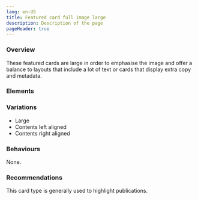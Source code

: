 ```yaml
---
lang: en-US
title: Featured card full image large
description: Description of the page
pageHeader: true
---
```


### Overview
These featured cards are large in order to emphasise the image and offer a balance to layouts that include a lot of text or cards that display extra copy and metadata.

### Elements
<PreviewImage :image="$withBase('/images/featured-full-lg.png')" :contents="[{ x: 0, y: 0, title: 'Image', text: 'Featured card full image lg image' }, { x: 34, y: 59, title: 'Title', text: 'Featured card full image lg title' }, { x: 34, y: 59, title: 'Summary', text: 'Featured card full image lg summary'}, { x: 17, y: 81, title: 'Link arrow', text: 'Featured card full image lg link arrow'}, { x: 3, y: 51, title: 'Date (optional)', text: 'Featured card full image lg date'}]">
<template #code>
<CodeGroup>
  <CodeGroupItem title="HTML">

```html
<a href="#" class="card event-card" style="background-image: url('/images/cards-sample-2.png');">
    <div class="card-body">
        <h5 class="card-subtitle">14 Feb 2022</h5>
        <div class="card-title">
            <span>Dark Energy Survey Evolves or a longer title with three lines</span>
            <span v-html="linkArrowRight"></span>
        </div>
    </div>
    <div class="card-summary">
        <p>Lorem ipsum dolor sit amet, consectetur adipiscing elit. Faucibus amet, duis nisl facilisi. Cursus massa diam volutpat vitae vulputate tellus nibh. Faucibus amet, duis nisl facilisi. Cursus massa diam volutpat vitae vulputate tellus nibh.</p>
    </div>
</a>
```

  </CodeGroupItem>
</CodeGroup>
</template>
</PreviewImage>

### Variations
<div>
    <ul>
        <li>Large</li>
        <li>Contents left aligned</li>
        <li>Contents right aligned</li>
    </ul>
</div>

### Behaviours
None.

### Recommendations
This card type is generally used to highlight publications.
